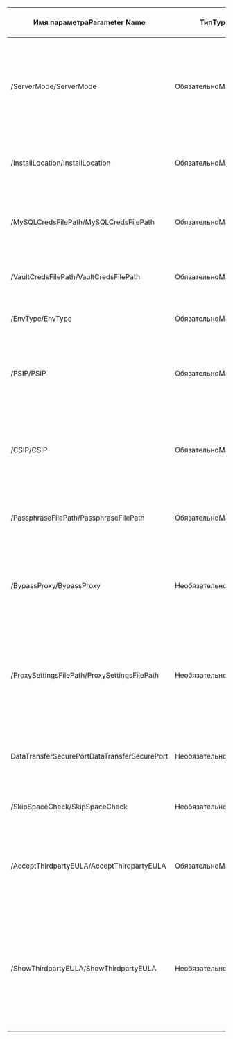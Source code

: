 |<span data-ttu-id="a8b6c-101">Имя параметра</span><span class="sxs-lookup"><span data-stu-id="a8b6c-101">Parameter Name</span></span>| <span data-ttu-id="a8b6c-102">Тип</span><span class="sxs-lookup"><span data-stu-id="a8b6c-102">Type</span></span> | <span data-ttu-id="a8b6c-103">Описание</span><span class="sxs-lookup"><span data-stu-id="a8b6c-103">Description</span></span>| <span data-ttu-id="a8b6c-104">Возможные значения</span><span class="sxs-lookup"><span data-stu-id="a8b6c-104">Possible Values</span></span>|
|-|-|-|-|
| <span data-ttu-id="a8b6c-105">/ServerMode</span><span class="sxs-lookup"><span data-stu-id="a8b6c-105">/ServerMode</span></span>|<span data-ttu-id="a8b6c-106">Обязательно</span><span class="sxs-lookup"><span data-stu-id="a8b6c-106">Mandatory</span></span>|<span data-ttu-id="a8b6c-107">Указывает ли серверах hello конфигурации и процесс должен быть установлен или hello только сервер обработки</span><span class="sxs-lookup"><span data-stu-id="a8b6c-107">Specifies whether both hello configuration and process servers should be installed, or hello process server only</span></span>|<span data-ttu-id="a8b6c-108">CS</span><span class="sxs-lookup"><span data-stu-id="a8b6c-108">CS</span></span><br><span data-ttu-id="a8b6c-109">PS</span><span class="sxs-lookup"><span data-stu-id="a8b6c-109">PS</span></span>|
|<span data-ttu-id="a8b6c-110">/InstallLocation</span><span class="sxs-lookup"><span data-stu-id="a8b6c-110">/InstallLocation</span></span>|<span data-ttu-id="a8b6c-111">Обязательно</span><span class="sxs-lookup"><span data-stu-id="a8b6c-111">Mandatory</span></span>|<span data-ttu-id="a8b6c-112">Hello папки, в какие hello устанавливаются компоненты</span><span class="sxs-lookup"><span data-stu-id="a8b6c-112">hello folder in which hello components are installed</span></span>| <span data-ttu-id="a8b6c-113">Любой папке на компьютере hello</span><span class="sxs-lookup"><span data-stu-id="a8b6c-113">Any folder on hello computer</span></span>|
|<span data-ttu-id="a8b6c-114">/MySQLCredsFilePath</span><span class="sxs-lookup"><span data-stu-id="a8b6c-114">/MySQLCredsFilePath</span></span>|<span data-ttu-id="a8b6c-115">Обязательно</span><span class="sxs-lookup"><span data-stu-id="a8b6c-115">Mandatory</span></span>|<span data-ttu-id="a8b6c-116">путь к файлу Hello, в которой hello MySQL хранятся учетные данные сервера</span><span class="sxs-lookup"><span data-stu-id="a8b6c-116">hello file path in which hello MySQL server credentials are stored</span></span>|<span data-ttu-id="a8b6c-117">Hello файл должен иметь формат hello, указанными ниже</span><span class="sxs-lookup"><span data-stu-id="a8b6c-117">hello file should be hello format specified below</span></span>|
|<span data-ttu-id="a8b6c-118">/VaultCredsFilePath</span><span class="sxs-lookup"><span data-stu-id="a8b6c-118">/VaultCredsFilePath</span></span>|<span data-ttu-id="a8b6c-119">Обязательно</span><span class="sxs-lookup"><span data-stu-id="a8b6c-119">Mandatory</span></span>|<span data-ttu-id="a8b6c-120">путь файла учетных данных хранилища hello Hello</span><span class="sxs-lookup"><span data-stu-id="a8b6c-120">hello path of hello vault credentials file</span></span>|<span data-ttu-id="a8b6c-121">Допустимый путь к файлу.</span><span class="sxs-lookup"><span data-stu-id="a8b6c-121">Valid file path</span></span>|
|<span data-ttu-id="a8b6c-122">/EnvType</span><span class="sxs-lookup"><span data-stu-id="a8b6c-122">/EnvType</span></span>|<span data-ttu-id="a8b6c-123">Обязательно</span><span class="sxs-lookup"><span data-stu-id="a8b6c-123">Mandatory</span></span>|<span data-ttu-id="a8b6c-124">Допуская, что требуется tooprotect тип</span><span class="sxs-lookup"><span data-stu-id="a8b6c-124">Type of envrionment that you want tooprotect</span></span> |<span data-ttu-id="a8b6c-125">VMware</span><span class="sxs-lookup"><span data-stu-id="a8b6c-125">VMware</span></span><br><span data-ttu-id="a8b6c-126">NonVMware</span><span class="sxs-lookup"><span data-stu-id="a8b6c-126">NonVMware</span></span>|
|<span data-ttu-id="a8b6c-127">/PSIP</span><span class="sxs-lookup"><span data-stu-id="a8b6c-127">/PSIP</span></span>|<span data-ttu-id="a8b6c-128">Обязательно</span><span class="sxs-lookup"><span data-stu-id="a8b6c-128">Mandatory</span></span>|<span data-ttu-id="a8b6c-129">IP-адрес сетевого Адаптера toobe hello, используемый для передачи данных репликации</span><span class="sxs-lookup"><span data-stu-id="a8b6c-129">IP address of hello NIC toobe used for replication data transfer</span></span>| <span data-ttu-id="a8b6c-130">Любой допустимый IP-адрес</span><span class="sxs-lookup"><span data-stu-id="a8b6c-130">Any valid IP Address</span></span>|
|<span data-ttu-id="a8b6c-131">/CSIP</span><span class="sxs-lookup"><span data-stu-id="a8b6c-131">/CSIP</span></span>|<span data-ttu-id="a8b6c-132">Обязательно</span><span class="sxs-lookup"><span data-stu-id="a8b6c-132">Mandatory</span></span>|<span data-ttu-id="a8b6c-133">Hello IP-адрес сетевого адаптера hello, на какие Здравствуй прослушивает сервер конфигурации</span><span class="sxs-lookup"><span data-stu-id="a8b6c-133">hello IP address of hello NIC on which hello configuration server is listening on</span></span>| <span data-ttu-id="a8b6c-134">Любой допустимый IP-адрес</span><span class="sxs-lookup"><span data-stu-id="a8b6c-134">Any valid IP Address</span></span>|
|<span data-ttu-id="a8b6c-135">/PassphraseFilePath</span><span class="sxs-lookup"><span data-stu-id="a8b6c-135">/PassphraseFilePath</span></span>|<span data-ttu-id="a8b6c-136">Обязательно</span><span class="sxs-lookup"><span data-stu-id="a8b6c-136">Mandatory</span></span>|<span data-ttu-id="a8b6c-137">Здравствуйте, toolocation полный путь файла hello парольная фраза</span><span class="sxs-lookup"><span data-stu-id="a8b6c-137">hello full path toolocation of hello passphrase file</span></span>|<span data-ttu-id="a8b6c-138">Допустимый путь к файлу.</span><span class="sxs-lookup"><span data-stu-id="a8b6c-138">Valid file path</span></span>|
|<span data-ttu-id="a8b6c-139">/BypassProxy</span><span class="sxs-lookup"><span data-stu-id="a8b6c-139">/BypassProxy</span></span>|<span data-ttu-id="a8b6c-140">Необязательно</span><span class="sxs-lookup"><span data-stu-id="a8b6c-140">Optional</span></span>|<span data-ttu-id="a8b6c-141">Указывает, что на сервере конфигурации hello подключается tooAzure без учетной записи-посредника</span><span class="sxs-lookup"><span data-stu-id="a8b6c-141">Specifies that hello configuration server connects tooAzure without a proxy</span></span>|<span data-ttu-id="a8b6c-142">toodo получить это значение из Venu</span><span class="sxs-lookup"><span data-stu-id="a8b6c-142">toodo get this value from Venu</span></span>|
|<span data-ttu-id="a8b6c-143">/ProxySettingsFilePath</span><span class="sxs-lookup"><span data-stu-id="a8b6c-143">/ProxySettingsFilePath</span></span>|<span data-ttu-id="a8b6c-144">Необязательно</span><span class="sxs-lookup"><span data-stu-id="a8b6c-144">Optional</span></span>|<span data-ttu-id="a8b6c-145">Параметры прокси-сервера (прокси-сервер по умолчанию hello требует проверки подлинности или пользовательский прокси-сервер)</span><span class="sxs-lookup"><span data-stu-id="a8b6c-145">Proxy settings (hello default proxy requires authentication, or a custom proxy)</span></span>|<span data-ttu-id="a8b6c-146">Hello файл должен иметь формат "hello", указанным ниже</span><span class="sxs-lookup"><span data-stu-id="a8b6c-146">hello file should be in hello format specified below</span></span>|
|<span data-ttu-id="a8b6c-147">DataTransferSecurePort</span><span class="sxs-lookup"><span data-stu-id="a8b6c-147">DataTransferSecurePort</span></span>|<span data-ttu-id="a8b6c-148">Необязательно</span><span class="sxs-lookup"><span data-stu-id="a8b6c-148">Optional</span></span>|<span data-ttu-id="a8b6c-149">Номер порта на toobe PSIP hello, используемый для репликации данных</span><span class="sxs-lookup"><span data-stu-id="a8b6c-149">Port number on hello PSIP toobe used for replication data</span></span>| <span data-ttu-id="a8b6c-150">Допустимый номер порта (значение по умолчанию — 9433).</span><span class="sxs-lookup"><span data-stu-id="a8b6c-150">Valid Port Number (default value is 9433)</span></span>|
|<span data-ttu-id="a8b6c-151">/SkipSpaceCheck</span><span class="sxs-lookup"><span data-stu-id="a8b6c-151">/SkipSpaceCheck</span></span>|<span data-ttu-id="a8b6c-152">Необязательно</span><span class="sxs-lookup"><span data-stu-id="a8b6c-152">Optional</span></span>|<span data-ttu-id="a8b6c-153">Пропуск проверки места на диске кэша.</span><span class="sxs-lookup"><span data-stu-id="a8b6c-153">Skip space check for cache disk</span></span>| |
|<span data-ttu-id="a8b6c-154">/AcceptThirdpartyEULA</span><span class="sxs-lookup"><span data-stu-id="a8b6c-154">/AcceptThirdpartyEULA</span></span>|<span data-ttu-id="a8b6c-155">Обязательно</span><span class="sxs-lookup"><span data-stu-id="a8b6c-155">Mandatory</span></span>|<span data-ttu-id="a8b6c-156">Флажок означает принятие лицензионного соглашения между пользователем и сторонним разработчиком.</span><span class="sxs-lookup"><span data-stu-id="a8b6c-156">Flag implies acceptance of third-party EULA</span></span>| |
|<span data-ttu-id="a8b6c-157">/ShowThirdpartyEULA</span><span class="sxs-lookup"><span data-stu-id="a8b6c-157">/ShowThirdpartyEULA</span></span>|<span data-ttu-id="a8b6c-158">Необязательно</span><span class="sxs-lookup"><span data-stu-id="a8b6c-158">Optional</span></span>|<span data-ttu-id="a8b6c-159">Отображает лицензионное соглашение со сторонним разработчиком.</span><span class="sxs-lookup"><span data-stu-id="a8b6c-159">Displays third-party EULA.</span></span> <span data-ttu-id="a8b6c-160">Если оно задано как источник данных, то все остальные параметры игнорируются.</span><span class="sxs-lookup"><span data-stu-id="a8b6c-160">If provided as input all other parameters are ignored</span></span>| |
